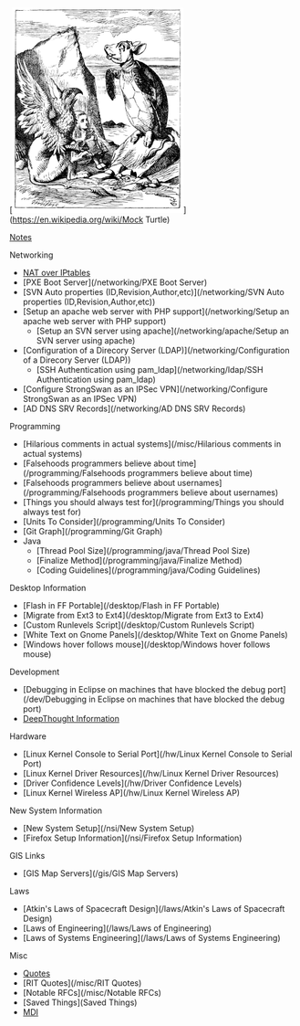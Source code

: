 [<img src="/alice_par_john_tenniel_34.png" class="align-right" width="300" height="360" alt="alice_par_john_tenniel_34.png" />](https://en.wikipedia.org/wiki/Mock Turtle)

[Notes](/notes/Index)

Networking

-   [NAT over IPtables](/networking/nat_over_iptables)
-   [PXE Boot Server](/networking/PXE Boot Server)
-   [SVN Auto properties (ID,Revision,Author,etc)](/networking/SVN Auto properties (ID,Revision,Author,etc))
-   [Setup an apache web server with PHP support](/networking/Setup an apache web server with PHP support)
    -   [Setup an SVN server using apache](/networking/apache/Setup an SVN server using apache)
-   [Configuration of a Direcory Server (LDAP)](/networking/Configuration of a Direcory Server (LDAP))
    -   [SSH Authentication using pam_ldap](/networking/ldap/SSH Authentication using pam_ldap)
-   [Configure StrongSwan as an IPSec VPN](/networking/Configure StrongSwan as an IPSec VPN)
-   [AD DNS SRV Records](/networking/AD DNS SRV Records)

Programming

-   [Hilarious comments in actual systems](/misc/Hilarious comments in actual systems)
-   [Falsehoods programmers believe about time](/programming/Falsehoods programmers believe about time)
-   [Falsehoods programmers believe about usernames](/programming/Falsehoods programmers believe about usernames)
-   [Things you should always test for](/programming/Things you should always test for)
-   [Units To Consider](/programming/Units To Consider)
-   [Git Graph](/programming/Git Graph)
-   Java
    -   [Thread Pool Size](/programming/java/Thread Pool Size)
    -   [Finalize Method](/programming/java/Finalize Method)
    -   [Coding Guidelines](/programming/java/Coding Guidelines)

Desktop Information

-   [Flash in FF Portable](/desktop/Flash in FF Portable)
-   [Migrate from Ext3 to Ext4](/desktop/Migrate from Ext3 to Ext4)
-   [Custom Runlevels Script](/desktop/Custom Runlevels Script)
-   [White Text on Gnome Panels](/desktop/White Text on Gnome Panels)
-   [Windows hover follows mouse](/desktop/Windows hover follows mouse)

Development

-   [Debugging in Eclipse on machines that have blocked the debug port](/dev/Debugging in Eclipse on machines that have blocked the debug port)
-   [DeepThought Information](/dev/DeepThought/start)

Hardware

-   [Linux Kernel Console to Serial Port](/hw/Linux Kernel Console to Serial Port)
-   [Linux Kernel Driver Resources](/hw/Linux Kernel Driver Resources)
-   [Driver Confidence Levels](/hw/Driver Confidence Levels)
-   [Linux Kernel Wireless AP](/hw/Linux Kernel Wireless AP)

New System Information

-   [New System Setup](/nsi/New System Setup)
-   [Firefox Setup Information](/nsi/Firefox Setup Information)

GIS Links

-   [GIS Map Servers](/gis/GIS Map Servers)

Laws

-   [Atkin's Laws of Spacecraft Design](/laws/Atkin's Laws of Spacecraft Design)
-   [Laws of Engineering](/laws/Laws of Engineering)
-   [Laws of Systems Engineering](/laws/Laws of Systems Engineering)

Misc

-   [Quotes](/misc/Quotes)
-   [RIT Quotes](/misc/RIT Quotes)
-   [Notable RFCs](/misc/Notable RFCs)
-   [Saved Things](Saved Things)
-   [MDI](/mdi/index)
